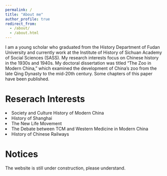 ```yaml
---
permalink: /
title: "About me"
author_profile: true
redirect_from: 
  - /about/
  - /about.html
---
```


I am a young scholar who graduated from the History Department of Fudan University and currently work at the Institute of History of Sichuan Academy of Social Sciences (SASS). My research interests focus on Chinese history in the 1930s and 1940s. My doctoral dissertation was titled “The Zoo in Modern China,” which examined the development of China’s zoo from the late Qing Dynasty to the mid-20th century. Some chapters of this paper have been published.

Reserach Interests
======
<li>Society and Culture History of Modern China<br>
<li>History of Shanghai<br>
<li>The New Life Movement<br>
<li>The Debate between TCM and Western Medicine in Modern China<br>
<li>History of Chinese Railways

Notices
======
The website is still under construction, please understand.
